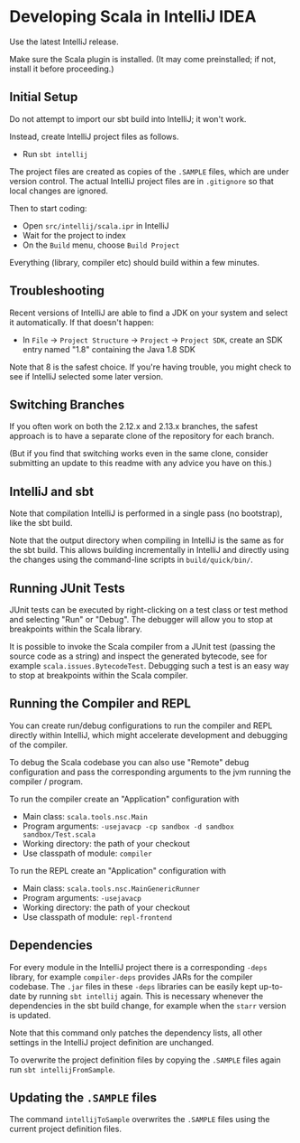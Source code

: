 # Developing Scala in IntelliJ IDEA

Use the latest IntelliJ release.

Make sure the Scala plugin is installed.  (It may come preinstalled;
if not, install it before proceeding.)

## Initial Setup

Do not attempt to import our sbt build into IntelliJ; it won't work.

Instead, create IntelliJ project files as follows.

  - Run `sbt intellij`

The project files are created as copies of the `.SAMPLE` files, which are under version
control. The actual IntelliJ project files are in `.gitignore` so that local changes
are ignored.

Then to start coding:

  - Open `src/intellij/scala.ipr` in IntelliJ
  - Wait for the project to index
  - On the `Build` menu, choose `Build Project`

Everything (library, compiler etc) should build within a few minutes.

## Troubleshooting

Recent versions of IntelliJ are able to find a JDK on your system and select it
automatically. If that doesn't happen:

  - In `File` → `Project Structure` → `Project` → `Project SDK`, create an SDK entry
    named "1.8" containing the Java 1.8 SDK

Note that 8 is the safest choice. If you're having trouble, you might check to see
if IntelliJ selected some later version.

## Switching Branches

If you often work on both the 2.12.x and 2.13.x branches, the safest approach is to
have a separate clone of the repository for each branch.

(But if you find that switching works even in the same clone, consider
submitting an update to this readme with any advice you have on this.)

## IntelliJ and sbt

Note that compilation IntelliJ is performed in a single pass (no
bootstrap), like the sbt build.

Note that the output directory when compiling in IntelliJ is the same as for the
sbt build. This allows building incrementally in IntelliJ
and directly using the changes using the command-line scripts in `build/quick/bin/`.

## Running JUnit Tests

JUnit tests can be executed by right-clicking on a test class or test method and
selecting "Run" or "Debug". The debugger will allow you to stop at breakpoints
within the Scala library.

It is possible to invoke the Scala compiler from a JUnit test (passing the source
code as a string) and inspect the generated bytecode, see for example
`scala.issues.BytecodeTest`. Debugging such a test is an easy way to stop at
breakpoints within the Scala compiler.

## Running the Compiler and REPL

You can create run/debug configurations to run the compiler and REPL directly within
IntelliJ, which might accelerate development and debugging of the compiler.

To debug the Scala codebase you can also use "Remote" debug configuration and pass
the corresponding arguments to the jvm running the compiler / program.

To run the compiler create an "Application" configuration with
  - Main class: `scala.tools.nsc.Main`
  - Program arguments: `-usejavacp -cp sandbox -d sandbox sandbox/Test.scala`
  - Working directory: the path of your checkout
  - Use classpath of module: `compiler`

To run the REPL create an "Application" configuration with
  - Main class: `scala.tools.nsc.MainGenericRunner`
  - Program arguments: `-usejavacp`
  - Working directory: the path of your checkout
  - Use classpath of module: `repl-frontend`

## Dependencies

For every module in the IntelliJ project there is a corresponding `-deps` library, for example `compiler-deps` provides JARs for the compiler codebase.
The `.jar` files in these `-deps` libraries can be easily kept up-to-date by running `sbt intellij` again.
This is necessary whenever the dependencies in the sbt build change, for example when the `starr` version is updated.

Note that this command only patches the dependency lists, all other settings in the IntelliJ project definition are unchanged.

To overwrite the project definition files by copying the `.SAMPLE` files again run `sbt intellijFromSample`.

## Updating the `.SAMPLE` files

The command `intellijToSample` overwrites the `.SAMPLE` files using the current project definition files.
